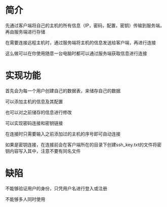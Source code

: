 # 简介

先通过客户端将自己的主机的所有信息（IP，密码，配置，密钥）传输到服务端，再由服务端进行存储

在需要连接远程主机时，通过服务端将主机的信息发送给客户端，再进行连接

这么做可以在你使用随意一台电脑时都可以通过服务端获取信息进行连接



# 实现功能

首先会为每一个用户创建自己的数据表，来储存自己的数据

可以添加主机的信息及其配置

也可以对之前储存的信息进行修改

可以实现密码连接和密钥链接

在连接时只需要输入之前添加过的主机的序号即可自动连接

如果是密钥连接，在连接前会在客户端所在的目录下创建ssh_key.txt的文件将密钥内容写入其中，注意不要有同名文件



# 缺陷

不能够验证用户的身份，只凭用户名进行登入或注册

不能够多人同时使用

